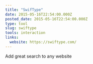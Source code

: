 ```yaml
---
title: "SwifType"
date: 2015-05-16T22:54:00.000Z
posted_date: 2015-05-16T22:54:00.000Z
type: tool
slug: swiftype
tools: interaction
links:
  website: https://swiftype.com/
---
```

Add great search to any website




